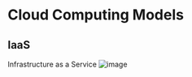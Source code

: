# Cloud Computing Models

## IaaS
Infrastructure as a Service
![image](https://user-images.githubusercontent.com/24459642/194738567-ac1dfaab-7c47-465c-ae04-1e3e1100d49f.png)
